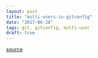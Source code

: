 ```yaml
---
layout: post
title: "multi-users-in-gitconfig"
date: "2017-06-28"
tags: git, gitconfig, multi-user
draft: true
---
```


[source](https://stackoverflow.com/questions/4220416/can-i-specify-multiple-users-for-myself-in-gitconfig)
